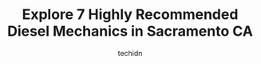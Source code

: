 ---
layout: ampstory
image: https://images.unsplash.com/photo-1548084564-80dcdf78c07d?ixlib=rb-4.0.3&ixid=MnwxMjA3fDB8MHxwaG90by1wYWdlfHx8fGVufDB8fHx8&auto=format&fit=crop&w=640&h=853&q=80
author: techidn
featured: false
description: Entrust your vehicle to the 7 best Diesel Mechanic in Sacramento CA, USA and experience the difference they can make. With their extensive knowledge, state-of-the-art facilities, and commitm
title: Explore 7 Highly Recommended Diesel Mechanics in Sacramento CA
cover:
   title: Explore 7 Highly Recommended Diesel Mechanics in Sacramento CA
   subtitle: Rickpate
   background: https://images.unsplash.com/photo-1548084564-80dcdf78c07d?ixlib=rb-4.0.3&ixid=MnwxMjA3fDB8MHxwaG90by1wYWdlfHx8fGVufDB8fHx8&auto=format&fit=crop&w=640&h=853&q=80

pages: 
 - layout: thirds
   top: <h1>#1 Ken Imler Diesel Performance</h1>
   bottom: "<p>Top place to get ur diesel in order! Honest straight shooters. Did great reliable work! Wish I went to them sooner rather than putting my truck off and having it fail on </p>"
   background: https://www.knot35.com/toplist/wp-content/uploads/2023/06/best-diesel-mechanic-1-in-sacramento-ca-1685835122.jpeg
   backgroundblur: true
 - layout: thirds
   top: <h1>#2 Mike & Sons Truck Repair Inc</h1>
   bottom: "<p>7500 San Joaquin St, Sacramento, CA 95820, United States</p>"
   background: https://www.knot35.com/toplist/wp-content/uploads/2023/06/best-diesel-mechanic-2-in-sacramento-ca-1685835123.jpeg
   cta:
      link: https://www.knot35.com/toplist/explore-7-highly-recommended-diesel-mechanics-in-sacramento-ca/
      text: Explore 7 Highly Recommended Diesel Mechanics in Sacramento CA
 - layout: thirds
   top: <h1>#3 Mickys Truck Repair</h1>
   bottom: "<p>6496 Florin Perkins Rd, Sacramento, CA 95828, United States</p>"
   background: https://www.knot35.com/toplist/wp-content/uploads/2023/06/best-diesel-mechanic-3-in-sacramento-ca-1685835123.jpeg
   cta:
      link: https://www.knot35.com/toplist/explore-7-highly-recommended-diesel-mechanics-in-sacramento-ca/
      text: Explore 7 Highly Recommended Diesel Mechanics in Sacramento CA
 - layout: thirds
   top: <h1>#4 Affordable Truck Repair Inc.</h1>
   bottom: "<p>325 N 7th St, Sacramento, CA 95811, United States</p>"
   background: https://images.unsplash.com/photo-1489694553447-4c9339da310d?ixlib=rb-4.0.3&ixid=MnwxMjA3fDB8MHxwaG90by1wYWdlfHx8fGVufDB8fHx8&auto=format&fit=crop&w=640&h=853&q=80
   cta:
      link: https://www.knot35.com/toplist/explore-7-highly-recommended-diesel-mechanics-in-sacramento-ca/
      text: Explore 7 Highly Recommended Diesel Mechanics in Sacramento CA
 - layout: thirds
   top: <h1>#5 Capital Diesel</h1>
   bottom: "<p>941 Vinci Ave, Sacramento, CA 95838, United States</p>"
   background: https://images.unsplash.com/photo-1595364397663-fca4f075d796?ixlib=rb-4.0.3&ixid=MnwxMjA3fDB8MHxwaG90by1wYWdlfHx8fGVufDB8fHx8&auto=format&fit=crop&w=640&h=853&q=80
   cta:
      link: https://www.knot35.com/toplist/explore-7-highly-recommended-diesel-mechanics-in-sacramento-ca/
      text: Explore 7 Highly Recommended Diesel Mechanics in Sacramento CA
 - layout: thirds
   top: <h1>#6 All valley diesel service</h1>
   bottom: "<p>8794 Fruitridge Rd, Sacramento, CA 95826, United States</p>"
   background: https://images.unsplash.com/photo-1557672172-298e090bd0f1?ixlib=rb-4.0.3&ixid=MnwxMjA3fDB8MHxwaG90by1wYWdlfHx8fGVufDB8fHx8&auto=format&fit=crop&w=640&h=853&q=80
   cta:
      link: https://www.knot35.com/toplist/explore-7-highly-recommended-diesel-mechanics-in-sacramento-ca/
      text: Explore 7 Highly Recommended Diesel Mechanics in Sacramento CA
 - layout: thirds
   top: <h1>#7 Noriega mobile diesel</h1>
   bottom: "<p>6260 Belleau Wood Ln # 8, Sacramento, CA 95822, United States</p>"
   background: https://images.unsplash.com/photo-1509114397022-ed747cca3f65?ixlib=rb-4.0.3&ixid=MnwxMjA3fDB8MHxwaG90by1wYWdlfHx8fGVufDB8fHx8&auto=format&fit=crop&w=640&h=853&q=80
   cta:
      link: https://www.knot35.com/toplist/explore-7-highly-recommended-diesel-mechanics-in-sacramento-ca/
      text: Explore 7 Highly Recommended Diesel Mechanics in Sacramento CA
 - layout: thirds
   middle: Continue reading...
   background: https://images.unsplash.com/photo-1488554378835-f7acf46e6c98?ixlib=rb-4.0.3&ixid=MnwxMjA3fDB8MHxwaG90by1wYWdlfHx8fGVufDB8fHx8&auto=format&fit=crop&w=640&h=853&q=80
   cta:
      link: https://www.knot35.com/toplist/explore-7-highly-recommended-diesel-mechanics-in-sacramento-ca/
      text: Explore 7 Highly Recommended Diesel Mechanics in Sacramento CA
      
---